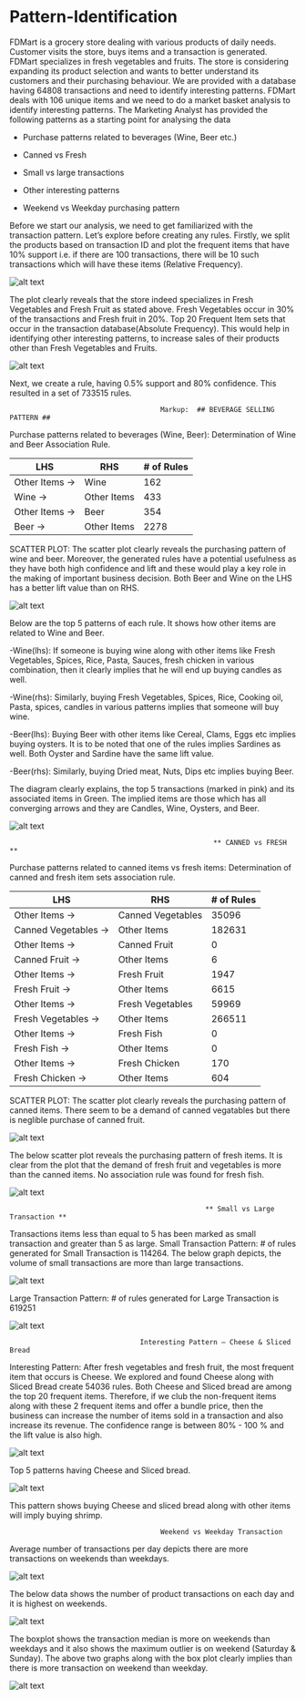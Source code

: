 # Pattern-Identification
FDMart is a grocery store dealing with various products of daily needs. Customer visits the store, buys items and a transaction is generated. FDMart specializes in fresh vegetables and fruits. The store is considering expanding its product selection and wants to better understand its customers and their purchasing behaviour. We are provided with a database having 64808 transactions and need to identify interesting patterns. FDMart deals with 106 unique items and we need to do a market basket analysis to identify interesting patterns.  The Marketing Analyst has provided the following patterns as a starting point for analysing the data    

-	Purchase patterns related to beverages (Wine, Beer etc.) 

-	Canned vs Fresh    

-	Small vs large transactions   

-	Other interesting patterns    

-	Weekend vs Weekday purchasing pattern

Before we start our analysis, we need to get familiarized with the transaction pattern. Let’s explore before creating any rules.
Firstly, we split the products based on transaction ID and plot the frequent items that have 10% support i.e. if there are 100 transactions, there will be 10 such transactions which will have these items (Relative Frequency).

![alt text](https://github.com/aauddy/Market-Basket-Analysis-of-FDMart/blob/master/Relative%20Frequency.png)

The plot clearly reveals that the store indeed specializes in Fresh Vegetables and Fresh Fruit as stated above. Fresh Vegetables occur in 30% of the transactions and Fresh fruit in 20%.
Top 20 Frequent Item sets that occur in the transaction database(Absolute Frequency). This would help in identifying other interesting patterns, to increase sales of their products other than Fresh Vegetables and Fruits.

![alt text](https://github.com/aauddy/Market-Basket-Analysis-of-FDMart/blob/master/Absolute%20Frequency.png)

Next, we create a rule, having 0.5% support and 80% confidence. This resulted in a set of 733515 rules.

                                         Markup:  ## BEVERAGE SELLING PATTERN ##
Purchase patterns related to beverages (Wine, Beer):  Determination of Wine and Beer Association Rule.

|      LHS        | 	  RHS       |	# of Rules  |
|     ------      |   -------     |   --------  |
| Other Items ->	|     Wine	    |     162     |
| Wine ->	        | Other Items   |   	433     |
| Other Items ->  |	   Beer	      |     354     |
| Beer ->	        |  Other Items	|    2278     |

SCATTER PLOT:
              The scatter plot clearly reveals the purchasing pattern of wine and beer. Moreover, the generated rules have a potential usefulness as they have both high confidence and lift and these would play a key role in the making of important business decision.
Both Beer and Wine on the LHS has a better lift value than on RHS.

![alt text](https://github.com/aauddy/Market-Basket-Analysis-of-FDMart/blob/master/Beer%26Wine.jpg)

Below are the top 5 patterns of each rule. It shows how other items are related to Wine and Beer.

-Wine(lhs): If someone is buying wine along with other items like Fresh Vegetables, Spices, Rice, Pasta, Sauces, fresh chicken in various combination, then it clearly implies that he will end up buying candles as well.

-Wine(rhs): Similarly, buying Fresh Vegetables, Spices, Rice, Cooking oil, Pasta, spices, candles in various patterns implies that someone will buy wine.

-Beer(lhs): Buying Beer with other items like Cereal, Clams, Eggs etc implies buying oysters. It is to be noted that one of the rules implies Sardines as well. Both Oyster and Sardine have the same lift value.

-Beer(rhs): Similarly, buying Dried meat, Nuts, Dips etc implies buying Beer.

The diagram clearly explains, the top 5 transactions (marked in pink) and its associated items in Green. The implied items are those which has all converging arrows and they are Candles, Wine, Oysters, and Beer.

![alt text](https://github.com/aauddy/Market-Basket-Analysis-of-FDMart/blob/master/TOP5%20transactions.png)

                                                      ** CANNED vs FRESH **
Purchase patterns related to canned items vs fresh items:  Determination of canned and fresh item sets association rule.

|         LHS	        |       RHS          |	  # of Rules    |
|       ---------     |     --------       |   -------------  |
| Other Items ->      |	 Canned Vegetables |       35096      |
|Canned Vegetables -> |   	Other Items	   |       182631     |
|Other Items ->	      |  Canned Fruit      |	       0        |
|Canned Fruit ->	    |   Other Items      |         6        |
|Other Items ->	      |   Fresh Fruit	     |        1947      |
|Fresh Fruit ->	      |   Other Items	     |        6615      |
|Other Items ->	      |   Fresh Vegetables |	     59969      |
|Fresh Vegetables ->	|   Other Items      |     	266511      |
|Other Items ->	      |    Fresh Fish	     |        0         |
|Fresh Fish ->	      |   Other Items      |       	0         |
|Other Items ->	      |   Fresh Chicken    |     	 170        |
|Fresh Chicken ->	    |   Other Items      |       604        |

SCATTER PLOT:
              The scatter plot clearly reveals the purchasing pattern of canned items. There seem to be a demand of canned vegatables but there is  neglible purchase of canned fruit.

![alt text](https://github.com/aauddy/Market-Basket-Analysis-of-FDMart/blob/master/Purchase%20canned%20items.png)

The below scatter plot reveals the purchasing pattern of fresh items. It is clear from the plot that the demand of fresh fruit and vegetables is more than the canned items. No association rule was found for fresh fish.

![alt text](https://github.com/aauddy/Market-Basket-Analysis-of-FDMart/blob/master/FreshvsCanned.png)

                                                    ** Small vs Large Transaction **
Transactions items less than equal to 5 has been marked as small transaction and greater than 5 as large. 
Small Transaction Pattern: # of rules generated for Small Transaction is 114264.
The below graph depicts, the volume of small transactions are more than large transactions.

![alt text](https://github.com/aauddy/Market-Basket-Analysis-of-FDMart/blob/master/Small%20transactions.png)

Large Transaction Pattern: # of rules generated for Large Transaction is 619251

![alt text](https://github.com/aauddy/Market-Basket-Analysis-of-FDMart/blob/master/Large%20Transaction.png)


                                    Interesting Pattern – Cheese & Sliced Bread
Interesting Pattern: After fresh vegetables and fresh fruit, the most frequent item that occurs is Cheese. We explored and found Cheese along with Sliced Bread create 54036 rules.
Both Cheese and Sliced bread are among the top 20 frequent items. Therefore, if we club the non-frequent items along with these 2 frequent items and offer a bundle price, then the business can increase the number of items sold in a transaction and also increase its revenue. The confidence range is between 80% - 100 % and the lift value is also high.

![alt text](https://github.com/aauddy/Market-Basket-Analysis-of-FDMart/blob/master/Cheesebread%20plot.png)

Top 5 patterns having Cheese and Sliced bread. 

![alt text](https://github.com/aauddy/Market-Basket-Analysis-of-FDMart/blob/master/Cheese%20bread%20top%205.png)

This pattern shows buying Cheese and sliced bread along with other items will imply buying shrimp.

                                         Weekend vs Weekday Transaction
Average number of transactions per day depicts there are more transactions on weekends than weekdays.

![alt text](https://github.com/aauddy/Market-Basket-Analysis-of-FDMart/blob/master/Weekend%20vs%20Weekdays.png)

The below data shows the number of product transactions on each day and it is highest on weekends.

![alt text](https://github.com/aauddy/Market-Basket-Analysis-of-FDMart/blob/master/Product%20count%20by%20day.png)

The boxplot shows the transaction median is more on weekends than weekdays and it also shows the maximum outlier is on weekend (Saturday & Sunday). The above two graphs along with the box plot clearly implies than there is more transaction on weekend than weekday.

![alt text](https://github.com/aauddy/Market-Basket-Analysis-of-FDMart/blob/master/Transaction%20Count%20by%20day.png)














